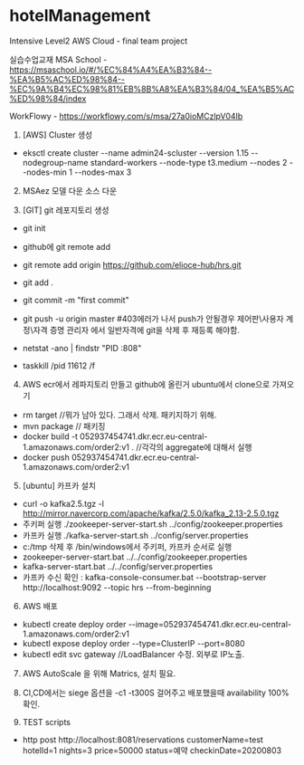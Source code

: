 # hotelManagement
Intensive Level2 AWS Cloud - final team project

실습수업교재
MSA School - https://msaschool.io/#/%EC%84%A4%EA%B3%84--%EA%B5%AC%ED%98%84--%EC%9A%B4%EC%98%81%EB%8B%A8%EA%B3%84/04_%EA%B5%AC%ED%98%84/index

WorkFlowy - https://workflowy.com/s/msa/27a0ioMCzlpV04Ib

1) [AWS] Cluster 생성 
 - eksctl create cluster --name admin24-scluster --version 1.15 --nodegroup-name standard-workers --node-type t3.medium --nodes 2 --nodes-min 1 --nodes-max 3
 
2) MSAez 모델 다운 소스 다운

3) [GIT] git 레포지토리 생성
 - git init
 - github에 git remote add 
 - git remote add origin https://github.com/elioce-hub/hrs.git
 - git add .
 - git commit -m "first commit"
 - git push -u origin master
 #403에러가 나서 push가 안될경우 제어판\사용자 계정\자격 증명 관리자 에서 일반자격에 git을 삭제 후 재등록 해야함.
 
 - netstat -ano | findstr "PID :808"
 - taskkill /pid 11612 /f
 
 
4) AWS ecr에서 레파지토리 만들고 github에 올린거 ubuntu에서 clone으로 가져오기
 - rm target //뭐가 남아 있다. 그래서 삭제. 패키지하기 위해.
 - mvn package // 패키징
 - docker build -t 052937454741.dkr.ecr.eu-central-1.amazonaws.com/order2:v1 . //각각의 aggregate에 대해서 실행
 - docker push 052937454741.dkr.ecr.eu-central-1.amazonaws.com/order2:v1

5) [ubuntu] 카프카 설치
 - curl -o kafka2.5.tgz -l http://mirror.navercorp.com/apache/kafka/2.5.0/kafka_2.13-2.5.0.tgz
 - 주키퍼 실행 ./zookeeper-server-start.sh ../config/zookeeper.properties
 - 카프카 실행 ./kafka-server-start.sh ../config/server.properties
 - c:/tmp 삭제 후 /bin/windows에서 주키퍼, 카프카 순서로 실행
 - zookeeper-server-start.bat ../../config/zookeeper.properties
 - kafka-server-start.bat ../../config/server.properties
 - 카프카 수신 확인 : kafka-console-consumer.bat --bootstrap-server http://localhost:9092 --topic hrs --from-beginning
 
6) AWS 배포
 - kubectl create deploy order --image=052937454741.dkr.ecr.eu-central-1.amazonaws.com/order2:v1
 - kubectl expose deploy order --type=ClusterIP --port=8080
 - kubectl edit svc gateway //LoadBalancer 수정. 외부로 IP노출.
 
7) AWS AutoScale 을 위해 Matrics, 설치 필요.

8) CI,CD에서는 siege 옵션을 -c1 -t300S 걸어주고 배포했을때 availability 100% 확인.
 
0) TEST scripts
- http post http://localhost:8081/reservations customerName=test hotelId=1 nights=3 price=50000 status=예약 checkinDate=20200803
